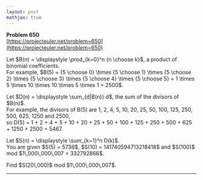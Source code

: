 ```yaml
---
layout: post
mathjax: true
---
```

**Problem 650**  
[https://projecteuler.net/problem=650](https://projecteuler.net/problem=650)

<p>
Let $B(n) = \displaystyle \prod_{k=0}^n {n \choose k}$, a product of binomial coefficients.<br />
For example, $B(5) = {5 \choose 0} \times {5 \choose 1} \times {5 \choose 2}  \times {5 \choose 3} \times {5 \choose 4} \times {5 \choose 5} = 1 \times 5 \times 10 \times 10 \times 5 \times 1 = 2500$.
</p>
<p>
Let $D(n) = \displaystyle \sum_{d|B(n)} d$, the sum of the divisors of $B(n)$.<br />
For example, the divisors of B(5) are 1, 2, 4, 5, 10, 20, 25, 50, 100, 125, 250, 500, 625, 1250 and 2500,<br />
so D(5) = 1 + 2 + 4 + 5 + 10 + 20 + 25 + 50 + 100 + 125 + 250 + 500 + 625 + 1250 + 2500 = 5467.
</p>
<p>
Let $S(n) = \displaystyle \sum_{k=1}^n D(k)$.<br />
You are given $S(5) = 5736$, $S(10) = 141740594713218418$ and $S(100)$ mod $1\,000\,000\,007 = 332792866$.
</p>
<p>
Find $S(20\,000)$ mod $1\,000\,000\,007$.
</p>

---
